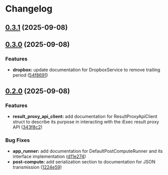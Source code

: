# Changelog

## [0.3.1](https://github.com/Natchica/iexec-tee_worker_pre_post_compute_rust/compare/post-compute-v0.3.0...post-compute-v0.3.1) (2025-09-08)

## [0.3.0](https://github.com/Natchica/iexec-tee_worker_pre_post_compute_rust/compare/post-compute-v0.2.0...post-compute-v0.3.0) (2025-09-08)


### Features

* **dropbox:** update documentation for DropboxService to remove trailing period ([54f8691](https://github.com/Natchica/iexec-tee_worker_pre_post_compute_rust/commit/54f8691cd534f8b1d9572645e54993c1c668a75d))

## [0.2.0](https://github.com/Natchica/iexec-tee_worker_pre_post_compute_rust/compare/post-compute-v0.1.0...post-compute-v0.2.0) (2025-09-08)


### Features

* **result_proxy_api_client:** add documentation for ResultProxyApiClient struct to describe its purpose in interacting with the iExec result proxy API ([343f8c2](https://github.com/Natchica/iexec-tee_worker_pre_post_compute_rust/commit/343f8c290e0dafebce36cc638cdfd468733b2d5e))


### Bug Fixes

* **app_runner:** add documentation for DefaultPostComputeRunner and its interface implementation ([d11e274](https://github.com/Natchica/iexec-tee_worker_pre_post_compute_rust/commit/d11e274ae19ed85e11e978fdffd33ea0f35d59ff))
* **post-compute:** add serialization section to documentation for JSON transmission ([1224e59](https://github.com/Natchica/iexec-tee_worker_pre_post_compute_rust/commit/1224e593a6d1ab6845f67d84df077ce8554b3f93))
